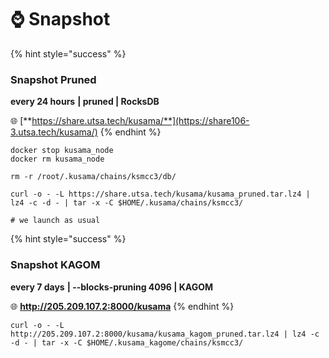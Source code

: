 # ⌚ Snapshot



{% hint style="success" %}
### Snapshot Pruned

**every 24 hours** **| pruned | RocksDB**

🌐 [**https://share.utsa.tech/kusama/**](https://share106-3.utsa.tech/kusama/)
{% endhint %}

```shell
docker stop kusama_node
docker rm kusama_node

rm -r /root/.kusama/chains/ksmcc3/db/

curl -o - -L https://share.utsa.tech/kusama/kusama_pruned.tar.lz4 | lz4 -c -d - | tar -x -C $HOME/.kusama/chains/ksmcc3/

# we launch as usual
```

{% hint style="success" %}
### Snapshot KAGOM

**every 7 days** **| --blocks-pruning 4096 | KAGOM**

🌐 **http://205.209.107.2:8000/kusama**
{% endhint %}

```shell
curl -o - -L http://205.209.107.2:8000/kusama/kusama_kagom_pruned.tar.lz4 | lz4 -c -d - | tar -x -C $HOME/.kusama_kagome/chains/ksmcc3/
```

